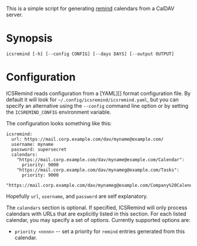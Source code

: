 This is a simple script for generating [remind][] calendars from a
CalDAV server.


Synopsis
========

    icsremind [-h] [--config CONFIG] [--days DAYS] [--output OUTPUT]

Configuration
=============

ICSRemind reads configuration from a [YAML][] format configuration
file.  By default it will look for
`~/.config/icsremind/icsremind.yaml`, but you can specify an
alternative using the `--config` command line option or by setting the
`ICSREMIND_CONFIG` environment variable.

The configuration looks something like this:

    icsremind:
      url: https://mail.corp.example.com/dav/myname@example.com/
      username: myname
      password: supersecret
      calendars:
        "https://mail.corp.example.com/dav/myname@example.com/Calendar":
          priority: 9000
        "https://mail.corp.example.com/dav/mynameg@example.com/Tasks":
          priority: 9000
        "https://mail.corp.example.com/dav/mynameg@example.com/Company%20Calendar's%20Calendar":

Hopefully `url`, `username`, and `password` are self explanatory.

The `calendars` section is optional.  If specified, ICSRemind will only process calendars with URLs that are explicitly listed in this section.  For each listed calendar, you may specify a set of options.  Currently supported options are:

- `priority <nnnn>` -- set a priority for `remind` entries generated
  from this calendar.

[remind]: http://www.roaringpenguin.com/products/remind

